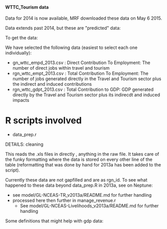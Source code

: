#### WTTC_Tourism data
Data for 2014 is now available, MRF downloaded these data on May 6 2015.

Data extends past 2014, but these are "predicted" data:


To get the data: 




We have selected the following data (easiest to select each one individually):
* gn_wttc_empd_2013.csv : Direct Contribution To Employment: The number of direct jobs within travel and tourism
* rgn_wttc_empt_2013.csv : Total Contribution To Employment: The number of jobs generated directly in the Travel and Tourism sector plus the indirect and induced contributions
* rgn_wttc_gdpt_2013.csv : Total Contribution to GDP: GDP generated directly by the Travel and Tourism sector plus its indirecdt and induced impacts


R scripts involved
==================
* data_prep.r

DETAILS: cleaning

This reads the .xls files in directly , anything in the raw file. It takes care of the funky formatting where the data is stored on every other line of the table (reformatting that was done by hand for 2013a has been added to the script). 

Currently these data are not gapfilled and are as rgn_id. To see what happened to these data beyond data_prep.R in 2013a, see on Neptune:
* see model/GL-NCEAS-TR_v2013a/README.md for further handling
* processed here then further in manage_revenue.r
	+ See model/GL-NCEAS-Livelihoods_v2013a/README.md for further handling

Some definitions that might help with gdp data:
